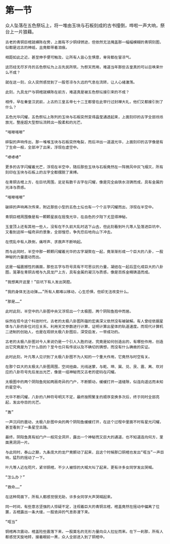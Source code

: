 # 第一节

众人坠落在五色祭坛上，将一堆由玉块与石板刻成的古书撞倒，哗啦一声大响，祭台上一片狼藉。

    古老的青铜巨棺就横陈在旁，上面有不少铜绿锈迹，但依然无法掩盖那一幅幅模糊的青铜刻图，似都是远古的神祗，且竟都带着泪痕。

    相距如此之近，甚至伸手便可触及，让所有人皆心生惧意，脊背都在冒凉气。

    这历经无尽岁月的五色祭坛为上古先民所筑，为祭天而用，难道当年那些古皇真的可以召唤来什么不成？

    就在这一刻，众人突然感觉到了一股苍凉与久远的气息在流转，让人心绪激荡。

    此刻，九具龙尸与铜棺就横陈在前方，难道真是被五色祭坛接引来的不成？

    相传，早在秦皇汉武前，上古的三皇五帝七十二王都曾在此举行过封禅大礼，他们又都接引到了什么？

    五色光华闪耀，五色祭坛上陈列的玉块与石板突然变得晶莹通透起来，上面刻印的古字全部烁烁放光，整座超大型祭坛流转出一股柔和的光芒。

    “喀嚓喀嚓”

    碎裂的声响传出，那一堆堆玉块与石板突然龟裂，而后冲出一道道光华，上面刻印的古字像是有了生命一般，全部冲了出来，浮现在虚空中。

    “哧哧哧”

    更多的古字闪耀着光芒，浮现在半空中，随后那些玉块与石板竟然在一阵微风中灰飞烟灭，所有刻印在玉块与石板上的古字全都摆脱了束缚。

    在青铜古棺上方，在巨坑周围，足足有数千古字在闪耀，像是完全由铁水浇铸而成，具有金属的光泽与质感。

    “喀嚓喀嚓”

    破碎的声响再次传来，附近那些小型的五色土坛也有一个个古字闪耀而出，浮现在半空中。

    青铜巨棺周围像是有一颗颗星辰在摇曳光华，在血色的夕阳下尤显得神秘。

    玉皇顶上还有其他一些人，没有在不久前大乱时逃下山去，但此刻看到叶凡等人坠落进巨坑中，又看到这样一幅奇异的景象，全部惶恐，争先恐后地向山下冲去。

    在慌乱中有人跌倒，痛呼声、求救声不断响起。

    而与此同时，半空中那一颗颗闪耀着光华的古字凝聚在一起，竟渐渐形成一个巨大的八卦，一股神秘的力量震动而出。

    这是一幅震撼性的画面，那些古字与符号具有不可思议的力量，凝结在一起后显化成巨大的八卦图，笼罩在青铜古棺与九具龙尸上方，具有金属的凝沉与质感，像是百炼金精铸造而成。

    “我想离开这里！”巨坑下有人发出哭腔。

    “我的身体无法动弹……”所有人都难以移动，心生恐惧，但却无法改变什么。

    “那是……”

    此时此刻，半空中的八卦图中央又浮现出一个太极图，两个阴阳鱼抱中而居。

    纵然在现今这个科技时代，古老的太极八卦图所蕴的宏奥深义依然没有被破解。有人曾经依据星体与八卦的卦位对应关系，利用天文参数进行计算，证明计算出星体的轨道速度。而现代计算机二进制的创始人，也是在观研太极八卦图后，深受启发，一举成功的。

    古老的太极八卦图对今人来说仍是一个引人入胜的谜，究竟是如何创造出的，有哪些作用，创造出它究竟是为了什么目的？至今也只有传说以及不确切的猜想，而没有什么确凿的实证。

    此时此刻，叶凡等人见识到了太极八卦图不为人知的一个重大作用，它竟然与时空有关。

    在那个巨大的太极太八卦图周围，空间扭曲，光线迷蒙，与乾、坤、巽、兑、艮、震、离、坎对应的八卦符号先后发出光芒，像是一组神秘而又古老的密码在闪耀。

    太极图中的两个阴阳鱼宛如两扇奇异的门户，不断颤动，缓缓打开一道缝隙，似连向遥远而未知的星空中。

    光华不断闪耀，八卦的八种符号明灭不定，最终按照繁复的顺序变换多次后，终于同时全部亮起，发出夺目的光芒。

    “轰”

    一声沉闷的震动，太极八卦图中央的两个阴阳鱼缓缓打开，在这个过程中里面不时有星光闪耀，甚至看到了一条星空古路。

    最终，阴阳鱼真有如门户一般完全洞开，露出一个神秘而又巨大的通道，也不知道连向何方，里面黑洞洞一片。

    与此同时，泰山之巅，九条庞大的龙尸竟颤动了起来，且这个时候那口铜棺也发出“哐当”一声巨响，猛烈的摇动了一下。

    叶凡等人近在咫尺，紧邻铜棺，不少人被惊的大喊大叫了起来，更有许多女同学发出哭喊。

    “怎么办？”

    “救命……”

    在这种局面下，所有人都感觉很无助，许多女同学大声哭喊起来。

    同一时间，有些意志坚强的人惊疑不定，注视着巨大的青铜古棺，棺盖竟然在摇动中偏离了位置，古棺露出一条大缝，一股诡异的气息弥漫下来。

    “哐当”

    铜棺再次震动，棺盖险些震落下来，一股莫名的无形力量向众人拉扯而来。在下一刹那，所有人都感觉天旋地转，接着眼前一黑，众人全部进入到了铜棺中。